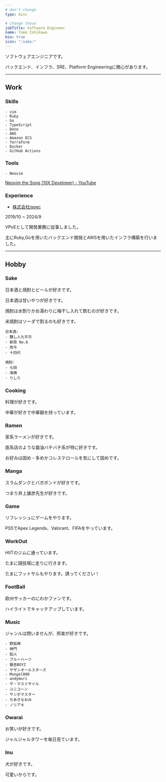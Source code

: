 ```yaml
---
# don't change
type: misc

# change these
jobTitle: Software Engineer
name: Yuma Ishikawa
bio: true
icon: ":sake:"
---
```



ソフトウェアエンジニアです。

バックエンド、インフラ、SRE、Platform Engineeringに関心があります。

---

## Work

### Skills

```
- vim
- Ruby
- Go
- TypeScript
- Deno
- AWS
- Amazon ECS
- Terraform
- Docker
- GitHub Actions

```

### Tools

```
- Neovim
```

[Neovim the Song (10X Developer) - YouTube](https://www.youtube.com/watch?v=sdZTiIu-j2g)


### Experience

- [株式会社ispec](https://ispec.tech/)

2019/10 ~ 2024/9

VPoEとして開発業務に従事しました。

主にRuby,Goを用いたバックエンド開発とAWSを用いたインフラ構築を行いました。

---

## Hobby

### Sake

日本酒と焼酎とビールが好きです。

日本酒は甘いやつが好きです。

焼酎は水割りかお湯わりに梅干し入れて飲むのが好きです。

米焼酎はソーダで割るのも好きです。

```
日本酒:
- 醸し人九平次
- 新政 No.6
- 而今
- 十四代

焼酎:
- 七田
- 海鴉
- りしり
```

### Cooking

料理が好きです。

中華が好きで中華鍋を持っています。

### Ramen

家系ラーメンが好きです。

直系店のような醤油バチバチ系が特に好きです。

お好みは固め・多めかコレステロールを気にして固めです。

### Manga

スラムダンクとバガボンドが好きです。

つまり井上雄彦先生が好きです。

### Game

リフレッシュにゲームをやります。

PS5でApex Legends、Valorant、FIFAをやっています。

### WorkOut

HIITのジムに通っています。

たまに競技場に走りに行きます。

たまにフットサルもやります。誘ってください！


### FootBall

欧州サッカーのにわかファンです。

ハイライトでキャッチアップしています。


### Music

ジャンルは問いませんが、邦楽が好きです。

```
- 野狐禅
- 神門
- 狐火
- ブルーハーツ
- 銀杏BOYZ
- サザンオールスターズ
- Mongol800
- andymori
- ザ・マスミサイル
- ユニコーン
- サンボマスター
- ちあきなおみ
- ノリアキ
```

### Owarai

お笑いが好きです。

ジャルジャルタワーを毎日見ています。


### Inu

犬が好きです。

可愛いからです。

